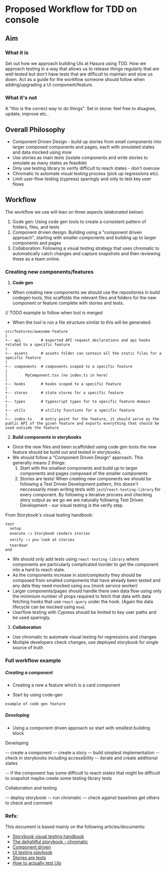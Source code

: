 # Proposed Workflow for TDD on console

## Aim

### What it is

Set out how we approach building UIs at Hasura using TDD.
How we approach testing in a way that allows us to release things regularly that are well tested but don't have tests that are difficult to maintain and slow us down.
Act as a guide for the workflow someone should follow when adding/upgrading a UI component/feature.

### What it's not

A "this is the correct way to do things".
Set in stone: feel free to disagree, update, improve etc..

## Overall Philosophy

* Component Driven Design - build up stories from small components into larger composed components and pages, each with simulated states and data mocked using msw
* Use stories as main tests (isolate components and write stories to simulate as many states as feasible)
* Only use testing library to verify difficult to reach states - don't overuse
* Chromatic to automate visual testing process (pick up regressions etc).
* Limit user-flow testing (cypress) sparingly and only to test key user flows

## Workflow

The workflow we use will lean on three aspects (elaborated below):

1. Gode gen: Using code gen tools to create a consistent pattern of folders, files, and tests
2. Component drvien design: Building using a "component driven approach", starting with smaller components and building up to larger components and pages
3. Collaboration: Following a visual testing strategy that uses chromatic to automatically catch changes and capture snapshots and then reviewing these as a team online.

### Creating new components/features

1. **Code gen**

* When creating new components we should use the repositories in build codegen tools, this scaffolds the relevant files and folders for the new component or feature complete with stories and tests.

// TODO example to follow when tool is merged

* When the tool is run a file structure similar to this will be generated:

```
src/features/awesome-feature
|
+-- api         # exported API request declarations and api hooks related to a specific feature
|
+-- assets      # assets folder can contain all the static files for a specific feature
|
+-- components  # components scoped to a specific feature
|
|        MyComponent.tsx (no index.ts in here)
|
+-- hooks       # hooks scoped to a specific feature
|
+-- stores      # state stores for a specific feature
|
+-- types       # typescript types for ta specific feature domain
|
+-- utils       # utility functions for a specific feature
|
+-- index.ts    # entry point for the feature, it should serve as the public API of the given feature and exports everything that should be used outside the feature
```

2. **Build components in storybooks**

* Once the new files and been scaffolded using code gen tools the new feature should be build out and tested in storybooks.
* We should follow a "Component Driven Design" approach. This generally means 2 things:
  1. Start with the smallest components and build up to larger components and pages composed of the smaller components
  2. Stories are tests! When creating new components we should be following a Test Driven Development pattern, this doesn't neccessarily mean writing tests with `jest`/`react-testing-library` for every component. By following a iterative process and checking story output as we go we are naturally following Test Driven Development - our visual testing is the verify step.

From Storybook's visual testing handbook:
```
test
  setup
  execute 👈 Storybook renders stories
  verify 👈 you look at stories
  teardown
end
```

* We should only add tests using `react-testing-library` where components are particularly complicated inorder to get the component into a hard to reach state.
* As the components increase in size/complexity they should be composed from smalled components that have already been tested and any data they need mocked using `msw` (mock service worker)
* Larger components/pages should handle there own data flow using only the minimium number of props required to fetch that data with data fetching hooks that use `react-query` under the hook. (Again the data lifecycle can be mocked using `msw`).
* Userflow testing with Cypress should be limited to key user paths and be used sparingly.

3. **Collaboration**

* Use chromatic to automate visual testing for regressions and changes
* Multiple developers check changes, use deployed storybook for single source of truth

### Full workflow example

##### Creating a component 

* Creating a new a feature which is a card component

* Start by using code-gen 

```bash
example of code gen feature
```

##### Developing

* Using a component driven approach so start with smallest building block

Developing

-- create a component
-- create a story
-- build simplest implementation
-- check in storybooks including accessibility
-- iterate and create additional states

-- if the component has some difficult to reach states that might be difficult to snapshot maybe create some testing library tests 

Collaboration and testing

-- deploy storybook
-- run chromatic
-- check against baselines get others to check and comment

### Refs:

This document is based mainly on the following articles/documents:

* [Storybook visual testing handbook](https://storybook.js.org/tutorials/visual-testing-handbook)
* [The delightful storybook  - chromatic](https://www.chromatic.com/blog/the-delightful-storybook-workflow/)
* [Component driven](https://www.componentdriven.org/)
* [UI testing playbook](https://storybook.js.org/blog/ui-testing-playbook/)
* [Stories are tests](https://storybook.js.org/blog/stories-are-tests/)
* [How to actually test UIs](https://storybook.js.org/blog/how-to-actually-test-uis/)
